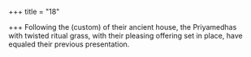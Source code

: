 +++
title = "18"

+++
Following the (custom) of their ancient house, the Priyamedhas  
with twisted ritual grass, with their pleasing offering set in place, have  equaled their previous presentation.  